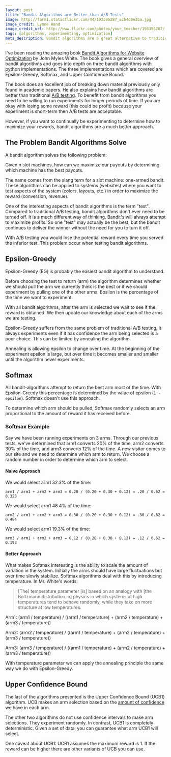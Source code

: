```yaml
---
layout: post
title: "Bandit Algorithms are Better than A/B Tests"
image: http://farm1.staticflickr.com/44/193395287_acb4d8e3ba.jpg
image_credit: Lynne Hand
image_credit_url: http://www.flickr.com/photos/your_teacher/193395287/
tags: [algorithms, experimenting, optimization]
meta_description: Bandit algorithms are a great alternative to traditional A/B testing. Quickly understand three of the major algorithms used for bandit testing.
---
```


I've been reading the amazing book [Bandit Algorithms for Website Optimization](http://www.amazon.com/gp/product/1449341330/ref=as_li_ss_tl?ie=UTF8&camp=1789&creative=390957&creativeASIN=1449341330&linkCode=as2&tag=breharsblo-20) by John Myles White. The book gives a general overview of bandit algorithms and goes into depth on three bandit algorithms with python implementations. The three implementations which are covered are Epsilon-Greedy, Softmax, and Upper Confidence Bound.

The book does an excellent job of breaking down material previously only found in academic papers. He also explains how bandit algorithms are better than traditional [A/B testing](http://en.wikipedia.org/wiki/A/B_testing). To benefit from bandit algorithms you need to be willing to run experiments for longer periods of time. If you are okay with losing some reward (this could be profit) because your experiment is short-term then A/B tests are acceptable.

However, if you want to continually be experimenting to determine how to maximize your rewards, bandit algorithms are a much better approach.

## The Problem Bandit Algorithms Solve
A bandit algorithm solves the following problem:

Given n slot machines, how can we maximize our payouts by determining which machine has the best payouts.

The name comes from the slang term for a slot machine: one-armed bandit. These algorithms can be applied to systems (websites) where you want to test aspects of the system (colors, layouts, etc.) in order to maximize the reward (conversion, revenue).

One of the interesting aspects of bandit algorithms is the term "test". Compared to traditional A/B testing, bandit algorithms don't ever need to be turned off. It is a much different way of thinking. Bandit's will always attempt to maximize profits. So one "test" may actually be the best, but the bandit continues to deliver the winner without the need for you to turn it off.

With A/B testing you would lose the potential reward every time you served the inferior test. This problem occur when testing bandit algorithms.

## Epsilon-Greedy
Epsilon-Greedy (EG) is probably the easiest bandit algorithm to understand.

Before choosing the test to return (arm) the algorithm determines whether we should pull the arm we currently think is the best or if we should experiment by pulling one of the other arms. Epsilon is the percentage of the time we want to experiment.

With all bandit algorithms, after the arm is selected we wait to see if the reward is obtained. We then update our knowledge about each of the arms we are testing.

Epsilon-Greedy suffers from the same problem of traditional A/B testing, it always experiments even if it has confidence the arm being selected is a poor choice. This can be limited by annealing the algorithm.

Annealing is allowing epsilon to change over time. At the beginning of the experiment epsilon is large, but over time it becomes smaller and smaller until the algorithm never experiments.

## Softmax
All bandit-algorithms attempt to return the best arm most of the time. With Epsilon-Greedy this percentage is determined by the value of epsilon (`1 - epsilon`). Softmax doesn't use this approach.

To determine which arm should be pulled, Softmax randomly selects an arm proportional to the amount of reward it has received before.

### Softmax Example
Say we have been running experiments on 3 arms. Through our previous tests, we've determined that arm1 converts 20% of the time, arm2 converts 30% of the time, and arm3 converts 12% of the time. A new visitor comes to our site and we need to determine which arm to return. We choose a random number in order to determine which arm to select.

#### Naive Approach

We would select arm1 32.3% of the time: 

    arm1 / arm1 + arm2 + arm3 = 0.20 / (0.20 + 0.30 + 0.12) = .20 / 0.62 = 0.323

We would select arm1 48.4% of the time: 

    arm2 / arm1 + arm2 + arm3 = 0.30 / (0.20 + 0.30 + 0.12) = .30 / 0.62 = 0.484

We would select arm1 19.3% of the time: 

    arm3 / arm1 + arm2 + arm3 = 0.12 / (0.20 + 0.30 + 0.12) = .12 / 0.62 = 0.193

#### Better Approach
What makes Softmax interesting is the ability to scale the amount of variation in the system. Initially the arms should have large fluctuations but over time slowly stabilize. Softmax algorithms deal with this by introducing temperature. In Mr. White's words:

> [The] temperature parameter [is] based on an analogy with [the Boltzmann distribution in] physics in which systems at high temperatures tend to behave randomly, while they take on more structure at low temperatures.

Arm1: 
    (arm1 / temperature) / ((arm1 / temperature) + (arm2 / temperature) + (arm3 / temperature))

Arm2:
    (arm2 / temperature) / ((arm1 / temperature) + (arm2 / temperature) + (arm3 / temperature))

Arm3:
    (arm3 / temperature) / ((arm1 / temperature) + (arm2 / temperature) + (arm3 / temperature))

With temperature parameter we can apply the annealing principle the same way we do with Epsilon-Greedy.

## Upper Confidence Bound
The last of the algorithms presented is the Upper Confidence Bound (UCB1) algorithm. UCB makes an arm selection based on the [amount of confidence](http://en.wikipedia.org/wiki/Confidence_interval) we have in each arm.

The other two algorithms do not use confidence intervals to make arm selections. They experiment randomly. In contrast, UCB1 is completely deterministic. Given a set of data, you can guarantee what arm UCB1 will select.

One caveat about UCB1: UCB1 assumes the maximum reward is 1. If the reward can be higher there are other variants of UCB you can use.
